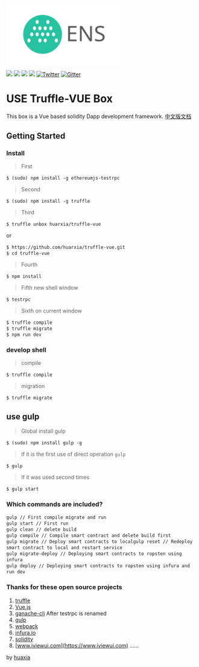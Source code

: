 <a href="https://bbs.myens.shop"><img src="static/logo.svg" width="300px" /></a>

![](https://img.shields.io/github/stars/huarxia/truffle-vue.svg)
![](https://img.shields.io/github/forks/huarxia/truffle-vue.svg)
![](https://img.shields.io/github/issues/huarxia/truffle-vue.svg)
![](https://img.shields.io/github/license/huarxia/truffle-vue.svg)
[![Twitter](https://img.shields.io/twitter/url/https/github.com/huarxia/truffle-vue.svg?style=social)](https://twitter.com/myens_shop)
[![Gitter](https://img.shields.io/gitter/room/nwjs/nw.js.svg?style=social)](https://gitter.im/myens)

# USE Truffle-VUE Box

This box is a Vue based solidity Dapp development framework.
[中文版文档](README_cn.md)

## Getting Started

### Install

> First

```
$ (sudo) npm install -g ethereumjs-testrpc
```

> Second

```
$ (sudo) npm install -g truffle
```

> Third

```
$ truffle unbox huarxia/truffle-vue
```
or

```
$ https://github.com/huarxia/truffle-vue.git
$ cd truffle-vue
```

> Fourth

```
$ npm install
```

> Fifth new shell window
 
```
$ testrpc
```
> Sixth on current window

```
$ truffle compile
$ truffle migrate
$ npm run dev
```
### develop shell

> compile

```
$ truffle compile
```
> migration

```
$ truffle migrate
```

## use gulp
> Global install gulp

```
$ (sudo) npm install gulp -g
```
> If it is the first use of direct operation `gulp`

```
$ gulp
```
> If it was used second times

```
$ gulp start
```
### Which commands are included?

```
gulp // First compile migrate and run
gulp start // First run
gulp clean // delete build
gulp compile // Compile smart contract and delete build first
gulp migrate // Deploy smart contracts to localgulp reset // Redeploy smart contract to local and restart service
gulp migrate-deploy // Deploying smart contracts to ropsten using infura
gulp deploy // Deploying smart contracts to ropsten using infura and run dev
```
### Thanks for these open source projects
1. [truffle](https://github.com/trufflesuite/truffle)
2. [Vue.js](http://vuejs.org/)
3. [ganache-cli](https://github.com/trufflesuite/ganache-cli) After testrpc is renamed
4. [gulp](http://gulpjs.com/)
5. [webpack](https://webpack.github.io/)
6. [infura.io](https://infura.io/)
7. [solidity](https://github.com/ethereum/solidity)
8. [www.iviewui.com](https://www.iviewui.com)
......

by [huaxia](https://github.com/huarxia)
